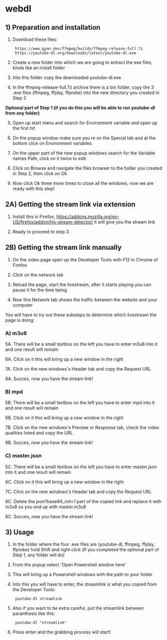 # webdl

## 1) Preparation and installation


1. Download these files:

        https://www.gyan.dev/ffmpeg/builds/ffmpeg-release-full.7z
        https://youtube-dl.org/downloads/latest/youtube-dl.exe

2. Create a new folder into which we are going to extract the exe files, kinda like an install folder

3. Into this folder copy the downloaded youtube-dl.exe 

4. In the ffmpeg-release-full.7z archive there is a bin folder, copy the 3 .exe files (ffmpeg, ffplay, ffprobe) into the new directory you created in Step 2

**Optional part of Step 1 (if you do this you will be able to run youtube-dl from any folder)**

5. Open up start menu and search for Environment variable and open up the first hit

6. On the popup window make sure you re on the Special tab and at the bottom click on Environment variables

7. On the upper part of the new popup windows search for the Variable names Path, click on it twice to edit

8. Click on Browse and navigate the files browser to the folder you created in Step 2, then click on Ok

9. Now click Ok three more times to close all the windows, now we are ready with this step!

## 2A) Getting the stream link via extension


1. Install this in Firefox, https://addons.mozilla.org/en-US/firefox/addon/hls-stream-detector/ it will give you the stream link

2. Ready to proceed to step 3.

## 2B) Getting the stream link manually 

1. On the video page open up the Developer Tools with F12 in Chrome of Firefox

2. Click on the network tab

3. Reload the page, start the livestream, after it starts playing you can pause it for the time being

4. Now this Network tab shows the traffic between the website and your computer

You will have to try out these substeps to determine which livestream the page is doing:

### A) m3u8

5A. There will be a small textbox on the left you have to enter m3u8 into it and one result will remain

6A. Click on it this will bring up a new window in the right

7A. Click on the new windows's Header tab and copy the Request URL

8A. Succes, now you have the stream link!

### B) mpd

5B. There will be a small textbox on the left you have to enter mpd into it and one result will remain

6B. Click on it this will bring up a new window in the right

7B. Click on the new windows's Preview or Response tab, check the video qualities listed and copy the URL

8B. Succes, now you have the stream link!

### C) master.json

5C. There will be a small textbox on the left you have to enter master.json into it and one result will remain

6C. Click on it this will bring up a new window in the right

7C. Click on the new windows's Header tab and copy the Request URL

8C. Delete the json?base64_init=1 part of the copied link and replace it with m3u8 so you end up with master.m3u8

8C. Succes, now you have the stream link!

## 3) Usage


1. In the folder where the four .exe files are (youtube-dl, ffmpeg, ffplay, ffprobe) hold Shift and right click (if you completed the optional part of Step 1, any folder will do)

2. From the popup select 'Open Powershell window here'

3. This will bring up a Powershell windows with the path to your folder

4. Into this you will have to enter, the streamlink is what you copied from the Developer Tools:

        youtube-dl streamlink

5. Also if you want to be extra careful, put the streamlink between paranthesis like this:

        youtube-dl "streamlink"
        
6. Press enter and the grabbing process will start!
